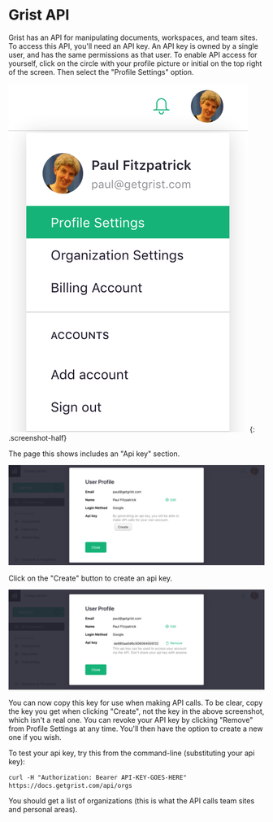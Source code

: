 # Grist API

Grist has an API for manipulating documents, workspaces, and team sites.
To access this API, you'll need an API key.  An API key is owned by a single
user, and has the same permissions as that user.  To enable API access for
yourself, click on the circle with your profile picture or initial
on the top right of the screen.  Then select the "Profile Settings"
option.

*![api-profile-settings](images/api/api-profile-settings.png)*
{: .screenshot-half}

The page this shows includes an "Api key" section.

![api-user-profile](images/api/api-user-profile.png)

Click on the "Create" button to create an api key.

![api-create-api-key](images/api/api-create-api-key.png)

You can now copy this key for use when making API calls.  To be
clear, copy the key you get when clicking "Create", not the key
in the above screenshot, which isn't a real one.  You can
revoke your API key by clicking "Remove" from Profile Settings at any time.
You'll then have the option to create a new one if you wish.

To test your api key, try this from the command-line (substituting
your api key):
```
curl -H "Authorization: Bearer API-KEY-GOES-HERE" https://docs.getgrist.com/api/orgs
```

You should get a list of organizations (this is what the API calls team sites
and personal areas).
